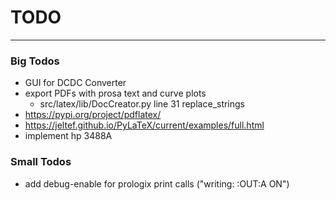 

# TODO

---


### Big Todos

- GUI for DCDC Converter
- export PDFs with prosa text and curve plots 
    + src/latex/lib/DocCreator.py line 31 replace_strings
- https://pypi.org/project/pdflatex/
- https://jeltef.github.io/PyLaTeX/current/examples/full.html
- implement hp 3488A

### Small Todos

- add debug-enable for prologix print calls ("writing: :OUT:A ON")
